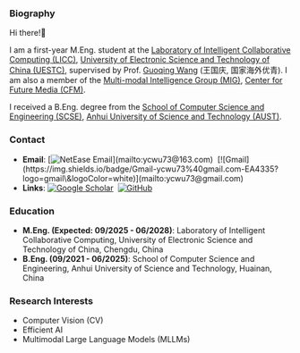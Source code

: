 ### Biography

Hi there!👋

I am a first-year M.Eng. student at the [Laboratory of Intelligent Collaborative Computing (LICC)](https://icct.uestc.edu.cn/index.htm), [University of Electronic Science and Technology of China (UESTC)](https://www.uestc.edu.cn/), supervised by Prof. [Guoqing Wang](https://faculty.uestc.edu.cn/wangguoqing2/zh_CN/index.htm) (王国庆, 国家海外优青). I am also a member of the [Multi-modal Intelligence Group (MIG)](https://mig-uestc-lab.github.io/), [Center for Future Media (CFM)](https://cfm.uestc.edu.cn/).

I received a B.Eng. degree from the [School of Computer Science and Engineering (SCSE)](https://jsj.aust.edu.cn/), [Anhui University of Science and Technology (AUST)](https://www.aust.edu.cn/).

### Contact

* **Email**: [![NetEase Email](https://img.shields.io/badge/NetEase-ycwu73%40163.com-BE3038?logo=data\:image/svg+xml;base64,...)](mailto:ycwu73@163.com)  [![Gmail](https://img.shields.io/badge/Gmail-ycwu73%40gmail.com-EA4335?logo=gmail\&logoColor=white)](mailto:ycwu73@gmail.com)
* **Links**: [![Google Scholar](https://img.shields.io/badge/Google%20Scholar-4285F4?logo=googlescholar\&logoColor=white)](https://scholar.google.com/citations?user=65tbx9UAAAAJ&hl=en)  [![GitHub](https://img.shields.io/badge/GitHub-181717?logo=github\&logoColor=white)](https://github.com/yuchenwu73/)

### Education

* **M.Eng. (Expected: 09/2025 - 06/2028)**: Laboratory of Intelligent Collaborative Computing, University of Electronic Science and Technology of China, Chengdu, China
* **B.Eng. (09/2021 - 06/2025)**: School of Computer Science and Engineering, Anhui University of Science and Technology, Huainan, China

### Research Interests

* Computer Vision (CV)
* Efficient AI
* Multimodal Large Language Models (MLLMs)
